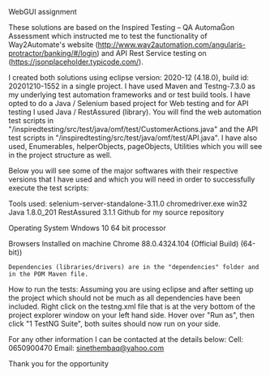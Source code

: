 WebGUI assignment

These solutions are based on the Inspired Testing – QA Automaon Assessment which instructed me to test the functionality of Way2Automate's website (http://www.way2automation.com/angularjs-protractor/banking/#/login) and API Rest Service testing on (https://jsonplaceholder.typicode.com/).

I created both solutions using eclipse version: 2020-12 (4.18.0), build id: 20201210-1552 in a single project. I have used Maven and Testng-7.3.0 as my underlying test automation frameworks and or test build tools.
I have opted to do a Java / Selenium  based project for Web testing and for API testing I used Java / RestAssured (library). You will find the web automation test scripts in "/inspiredtesting/src/test/java/omf/test/CustomerActions.java" and the API test scripts in "/inspiredtesting/src/test/java/omf/test/API.java". I have also used, Enumerables, helperObjects, pageObjects, Utilities which you will see in the project structure as well.

Below you will see some of the major softwares with their respective versions that I have used and which you will need in order to successfully execute the test scripts:

Tools used:
	selenium-server-standalone-3.11.0 
	chromedriver.exe win32
	Java 1.8.0_201
	RestAssured 3.1.1
    Github for my source repository

Operating System
	Wndows 10 64 bit processor
	
Browsers Installed on machine 
	Chrome 88.0.4324.104 (Official Build) (64-bit))
	
	Dependencies (libraries/drivers) are in the "dependencies" folder and in the POM Maven file.

How to run the tests:
Assuming you are using eclipse and after setting up the project which should not be much as all dependencies have been included. Right click on the testng.xml file that is at the very bottom of the project explorer window on your left hand side. Hover over "Run as", then click "1 TestNG Suite", both suites should now run on your side.

For any other information I can be contacted at the details below:
	Cell: 0650900470
	Email: sinethembaq@yahoo.com

Thank you for the opportunity
	
